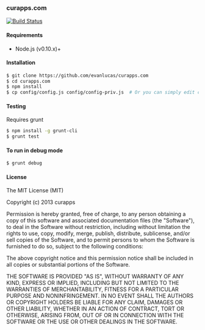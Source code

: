 ### curapps.com


[![Build Status](https://travis-ci.org/evanlucas/curapps.com.png?branch=master)](https://travis-ci.org/evanlucas/curapps.com)


#### Requirements
- Node.js (v0.10.x)+

#### Installation

```bash
$ git clone https://github.com/evanlucas/curapps.com
$ cd curapps.com
$ npm install
$ cp config/config.js config/config-priv.js  # Or you can simply edit config.js
```

#### Testing

Requires grunt

```bash
$ npm install -g grunt-cli
$ grunt test
```

#### To run in debug mode

```bash
$ grunt debug
```

#### License

The MIT License (MIT)

Copyright (c) 2013 curapps

Permission is hereby granted, free of charge, to any person obtaining a copy of
this software and associated documentation files (the "Software"), to deal in
the Software without restriction, including without limitation the rights to
use, copy, modify, merge, publish, distribute, sublicense, and/or sell copies of
the Software, and to permit persons to whom the Software is furnished to do so,
subject to the following conditions:

The above copyright notice and this permission notice shall be included in all
copies or substantial portions of the Software.

THE SOFTWARE IS PROVIDED "AS IS", WITHOUT WARRANTY OF ANY KIND, EXPRESS OR
IMPLIED, INCLUDING BUT NOT LIMITED TO THE WARRANTIES OF MERCHANTABILITY, FITNESS
FOR A PARTICULAR PURPOSE AND NONINFRINGEMENT. IN NO EVENT SHALL THE AUTHORS OR
COPYRIGHT HOLDERS BE LIABLE FOR ANY CLAIM, DAMAGES OR OTHER LIABILITY, WHETHER
IN AN ACTION OF CONTRACT, TORT OR OTHERWISE, ARISING FROM, OUT OF OR IN
CONNECTION WITH THE SOFTWARE OR THE USE OR OTHER DEALINGS IN THE SOFTWARE.